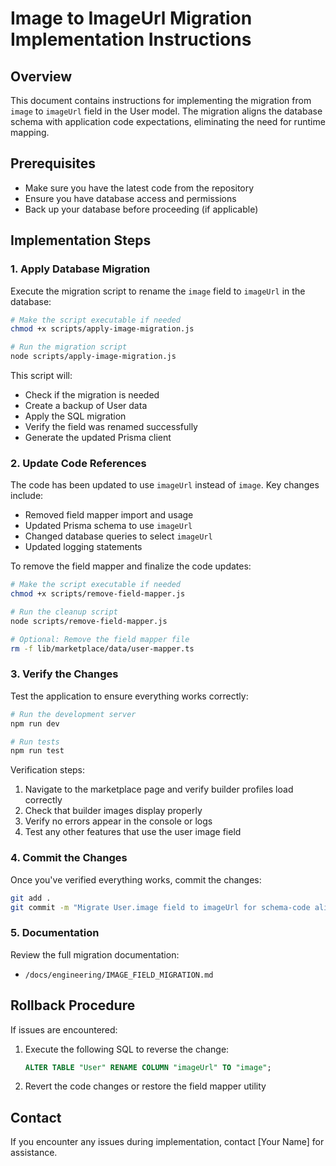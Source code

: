 # Image to ImageUrl Migration Implementation Instructions

## Overview

This document contains instructions for implementing the migration from `image` to `imageUrl` field in the User model. The migration aligns the database schema with application code expectations, eliminating the need for runtime mapping.

## Prerequisites

- Make sure you have the latest code from the repository
- Ensure you have database access and permissions
- Back up your database before proceeding (if applicable)

## Implementation Steps

### 1. Apply Database Migration

Execute the migration script to rename the `image` field to `imageUrl` in the database:

```bash
# Make the script executable if needed
chmod +x scripts/apply-image-migration.js

# Run the migration script
node scripts/apply-image-migration.js
```

This script will:
- Check if the migration is needed
- Create a backup of User data
- Apply the SQL migration
- Verify the field was renamed successfully
- Generate the updated Prisma client

### 2. Update Code References

The code has been updated to use `imageUrl` instead of `image`. Key changes include:

- Removed field mapper import and usage
- Updated Prisma schema to use `imageUrl`
- Changed database queries to select `imageUrl`
- Updated logging statements

To remove the field mapper and finalize the code updates:

```bash
# Make the script executable if needed
chmod +x scripts/remove-field-mapper.js

# Run the cleanup script
node scripts/remove-field-mapper.js

# Optional: Remove the field mapper file
rm -f lib/marketplace/data/user-mapper.ts
```

### 3. Verify the Changes

Test the application to ensure everything works correctly:

```bash
# Run the development server
npm run dev

# Run tests
npm run test
```

Verification steps:
1. Navigate to the marketplace page and verify builder profiles load correctly
2. Check that builder images display properly
3. Verify no errors appear in the console or logs
4. Test any other features that use the user image field

### 4. Commit the Changes

Once you've verified everything works, commit the changes:

```bash
git add .
git commit -m "Migrate User.image field to imageUrl for schema-code alignment"
```

### 5. Documentation

Review the full migration documentation:
- `/docs/engineering/IMAGE_FIELD_MIGRATION.md`

## Rollback Procedure

If issues are encountered:

1. Execute the following SQL to reverse the change:
   ```sql
   ALTER TABLE "User" RENAME COLUMN "imageUrl" TO "image";
   ```

2. Revert the code changes or restore the field mapper utility

## Contact

If you encounter any issues during implementation, contact [Your Name] for assistance.